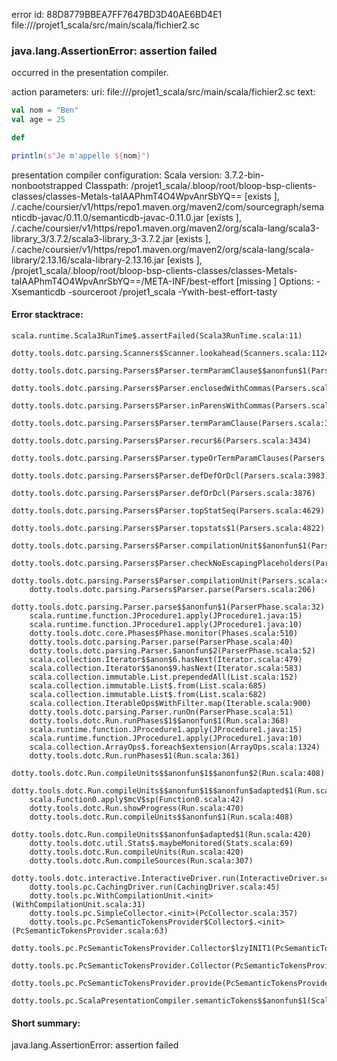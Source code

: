 error id: 88D8779BBEA7FF7647BD3D40AE6BD4E1
file://<WORKSPACE>/projet1_scala/src/main/scala/fichier2.sc
### java.lang.AssertionError: assertion failed

occurred in the presentation compiler.



action parameters:
uri: file://<WORKSPACE>/projet1_scala/src/main/scala/fichier2.sc
text:
```scala
val nom = "Ben"
val age = 25

def 

println(s"Je m'appelle ${nom}")
```


presentation compiler configuration:
Scala version: 3.7.2-bin-nonbootstrapped
Classpath:
<WORKSPACE>/projet1_scala/.bloop/root/bloop-bsp-clients-classes/classes-Metals-taIAAPhmT4O4WpvAnrSbYQ== [exists ], <HOME>/.cache/coursier/v1/https/repo1.maven.org/maven2/com/sourcegraph/semanticdb-javac/0.11.0/semanticdb-javac-0.11.0.jar [exists ], <HOME>/.cache/coursier/v1/https/repo1.maven.org/maven2/org/scala-lang/scala3-library_3/3.7.2/scala3-library_3-3.7.2.jar [exists ], <HOME>/.cache/coursier/v1/https/repo1.maven.org/maven2/org/scala-lang/scala-library/2.13.16/scala-library-2.13.16.jar [exists ], <WORKSPACE>/projet1_scala/.bloop/root/bloop-bsp-clients-classes/classes-Metals-taIAAPhmT4O4WpvAnrSbYQ==/META-INF/best-effort [missing ]
Options:
-Xsemanticdb -sourceroot <WORKSPACE>/projet1_scala -Ywith-best-effort-tasty




#### Error stacktrace:

```
scala.runtime.Scala3RunTime$.assertFailed(Scala3RunTime.scala:11)
	dotty.tools.dotc.parsing.Scanners$Scanner.lookahead(Scanners.scala:1124)
	dotty.tools.dotc.parsing.Parsers$Parser.termParamClause$$anonfun$1(Parsers.scala:3643)
	dotty.tools.dotc.parsing.Parsers$Parser.enclosedWithCommas(Parsers.scala:623)
	dotty.tools.dotc.parsing.Parsers$Parser.inParensWithCommas(Parsers.scala:636)
	dotty.tools.dotc.parsing.Parsers$Parser.termParamClause(Parsers.scala:3664)
	dotty.tools.dotc.parsing.Parsers$Parser.recur$6(Parsers.scala:3434)
	dotty.tools.dotc.parsing.Parsers$Parser.typeOrTermParamClauses(Parsers.scala:3449)
	dotty.tools.dotc.parsing.Parsers$Parser.defDefOrDcl(Parsers.scala:3983)
	dotty.tools.dotc.parsing.Parsers$Parser.defOrDcl(Parsers.scala:3876)
	dotty.tools.dotc.parsing.Parsers$Parser.topStatSeq(Parsers.scala:4629)
	dotty.tools.dotc.parsing.Parsers$Parser.topstats$1(Parsers.scala:4822)
	dotty.tools.dotc.parsing.Parsers$Parser.compilationUnit$$anonfun$1(Parsers.scala:4827)
	dotty.tools.dotc.parsing.Parsers$Parser.checkNoEscapingPlaceholders(Parsers.scala:550)
	dotty.tools.dotc.parsing.Parsers$Parser.compilationUnit(Parsers.scala:4832)
	dotty.tools.dotc.parsing.Parsers$Parser.parse(Parsers.scala:206)
	dotty.tools.dotc.parsing.Parser.parse$$anonfun$1(ParserPhase.scala:32)
	scala.runtime.function.JProcedure1.apply(JProcedure1.java:15)
	scala.runtime.function.JProcedure1.apply(JProcedure1.java:10)
	dotty.tools.dotc.core.Phases$Phase.monitor(Phases.scala:510)
	dotty.tools.dotc.parsing.Parser.parse(ParserPhase.scala:40)
	dotty.tools.dotc.parsing.Parser.$anonfun$2(ParserPhase.scala:52)
	scala.collection.Iterator$$anon$6.hasNext(Iterator.scala:479)
	scala.collection.Iterator$$anon$9.hasNext(Iterator.scala:583)
	scala.collection.immutable.List.prependedAll(List.scala:152)
	scala.collection.immutable.List$.from(List.scala:685)
	scala.collection.immutable.List$.from(List.scala:682)
	scala.collection.IterableOps$WithFilter.map(Iterable.scala:900)
	dotty.tools.dotc.parsing.Parser.runOn(ParserPhase.scala:51)
	dotty.tools.dotc.Run.runPhases$1$$anonfun$1(Run.scala:368)
	scala.runtime.function.JProcedure1.apply(JProcedure1.java:15)
	scala.runtime.function.JProcedure1.apply(JProcedure1.java:10)
	scala.collection.ArrayOps$.foreach$extension(ArrayOps.scala:1324)
	dotty.tools.dotc.Run.runPhases$1(Run.scala:361)
	dotty.tools.dotc.Run.compileUnits$$anonfun$1$$anonfun$2(Run.scala:408)
	dotty.tools.dotc.Run.compileUnits$$anonfun$1$$anonfun$adapted$1(Run.scala:408)
	scala.Function0.apply$mcV$sp(Function0.scala:42)
	dotty.tools.dotc.Run.showProgress(Run.scala:470)
	dotty.tools.dotc.Run.compileUnits$$anonfun$1(Run.scala:408)
	dotty.tools.dotc.Run.compileUnits$$anonfun$adapted$1(Run.scala:420)
	dotty.tools.dotc.util.Stats$.maybeMonitored(Stats.scala:69)
	dotty.tools.dotc.Run.compileUnits(Run.scala:420)
	dotty.tools.dotc.Run.compileSources(Run.scala:307)
	dotty.tools.dotc.interactive.InteractiveDriver.run(InteractiveDriver.scala:161)
	dotty.tools.pc.CachingDriver.run(CachingDriver.scala:45)
	dotty.tools.pc.WithCompilationUnit.<init>(WithCompilationUnit.scala:31)
	dotty.tools.pc.SimpleCollector.<init>(PcCollector.scala:357)
	dotty.tools.pc.PcSemanticTokensProvider$Collector$.<init>(PcSemanticTokensProvider.scala:63)
	dotty.tools.pc.PcSemanticTokensProvider.Collector$lzyINIT1(PcSemanticTokensProvider.scala:63)
	dotty.tools.pc.PcSemanticTokensProvider.Collector(PcSemanticTokensProvider.scala:63)
	dotty.tools.pc.PcSemanticTokensProvider.provide(PcSemanticTokensProvider.scala:88)
	dotty.tools.pc.ScalaPresentationCompiler.semanticTokens$$anonfun$1(ScalaPresentationCompiler.scala:155)
```
#### Short summary: 

java.lang.AssertionError: assertion failed